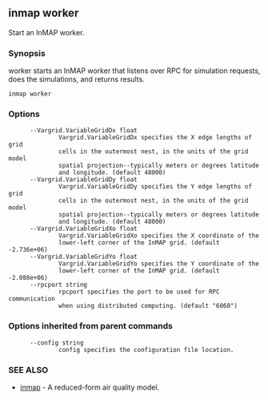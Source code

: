 ## inmap worker

Start an InMAP worker.

### Synopsis


worker starts an InMAP worker that listens over RPC for simulation requests,
does the simulations, and returns results.

```
inmap worker
```

### Options

```
      --Vargrid.VariableGridDx float   
              Vargrid.VariableGridDx specifies the X edge lengths of grid
              cells in the outermost nest, in the units of the grid model
              spatial projection--typically meters or degrees latitude
              and longitude. (default 48000)
      --Vargrid.VariableGridDy float   
              Vargrid.VariableGridDy specifies the Y edge lengths of grid
              cells in the outermost nest, in the units of the grid model
              spatial projection--typically meters or degrees latitude
              and longitude. (default 48000)
      --Vargrid.VariableGridXo float   
              Vargrid.VariableGridXo specifies the X coordinate of the
              lower-left corner of the InMAP grid. (default -2.736e+06)
      --Vargrid.VariableGridYo float   
              Vargrid.VariableGridYo specifies the Y coordinate of the
              lower-left corner of the InMAP grid. (default -2.088e+06)
      --rpcport string                 
              rpcport specifies the port to be used for RPC communication
              when using distributed computing. (default "6060")
```

### Options inherited from parent commands

```
      --config string   
              config specifies the configuration file location.
```

### SEE ALSO
* [inmap](inmap.md)	 - A reduced-form air quality model.

